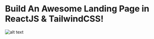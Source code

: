 ﻿# Build An Awesome Landing Page in ReactJS & TailwindCSS!

![alt text](https://github.com/TECHCROWDMY/practice-landing-page/blob/main/cover.jpg?raw=true)
